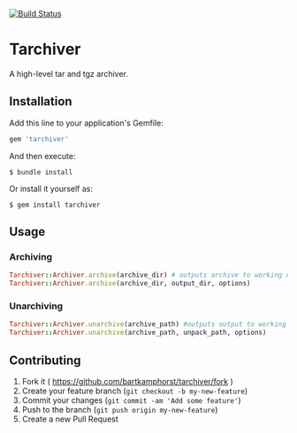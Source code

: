 [![Build Status](https://travis-ci.org/bartkamphorst/tarchiver.svg?branch=master)](https://travis-ci.org/bartkamphorst/tarchiver)

# Tarchiver

A high-level tar and tgz archiver.

## Installation

Add this line to your application's Gemfile:

```ruby
gem 'tarchiver'
```

And then execute:

    $ bundle install

Or install it yourself as:

    $ gem install tarchiver

## Usage
### Archiving
```ruby
Tarchiver::Archiver.archive(archive_dir) # outputs archive to working directory
Tarchiver::Archiver.archive(archive_dir, output_dir, options)
```
### Unarchiving
```ruby
Tarchiver::Archiver.unarchive(archive_path) #outputs output to working directory
Tarchiver::Archiver.unarchive(archive_path, unpack_path, options)
```

## Contributing

1. Fork it ( https://github.com/bartkamphorst/tarchiver/fork )
2. Create your feature branch (`git checkout -b my-new-feature`)
3. Commit your changes (`git commit -am 'Add some feature'`)
4. Push to the branch (`git push origin my-new-feature`)
5. Create a new Pull Request
